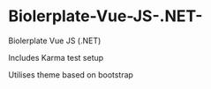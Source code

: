 # Biolerplate-Vue-JS-.NET-
Biolerplate Vue JS (.NET)

Includes Karma test setup

Utilises theme based on bootstrap
